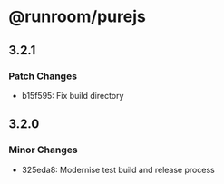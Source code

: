 # @runroom/purejs

## 3.2.1

### Patch Changes

- b15f595: Fix build directory

## 3.2.0

### Minor Changes

- 325eda8: Modernise test build and release process

